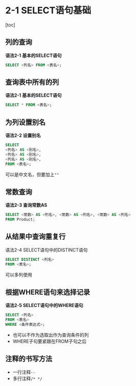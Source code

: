 # 2-1 SELECT语句基础

[toc]

## 列的查询

**语法2-1 基本的SELECT语句**

```sql
SELECT <列名> FROM <表名>;
```

## 查询表中所有的列

**语法2-1 基本的SELECT语句**

```sql
SELECT * FROM <表名>;
```

## 为列设置别名

**语法2-2 设置别名**

```sql
SELECT
<列名> AS <别名>,
<列名> AS <别名>,
<列名> AS <别名>,
FROM <表名>;
```

可以是中文名，但要加上`""`

## 常数查询

**语法2-3 查询常数AS**

```SQL
SELECT <常数> AS <列名>, <常数> AS <列名>, <常数> AS <列名>
FROM Product;
```

## 从结果中查询重复行

语法2-4 SELECT语句中的DISTINCT语句

```SQL
SELECT DISTINCT <列名>
FROM <表名>;
```

可以多列使用

## 根据WHERE语句来选择记录

**语法2-5 SELECT语句中的WHERE语句**

```SQL
SELECT <列名>
FROM <表名>
WHERE <条件表达式>;
```

- 也可以不作为选取出作为查询条件的列
- WHERE子句要紧跟在FROM子句之后

## 注释的书写方法

- 一行注释`--`
- 多行注释`/* */`